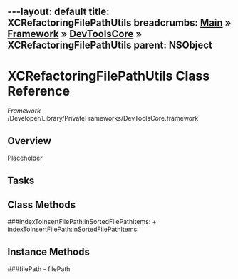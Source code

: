 ---layout: default
title: XCRefactoringFilePathUtils
breadcrumbs: <a href="/index.html">Main</a> &raquo; <a href="/Frameworks.html">Framework</a> &raquo; <a href="/Frameworks/DevToolsCore.html">DevToolsCore</a> &raquo; XCRefactoringFilePathUtils
parent: NSObject 
---
# XCRefactoringFilePathUtils Class Reference

*Framework* /Developer/Library/PrivateFrameworks/DevToolsCore.framework

## Overview

Placeholder

## Tasks

## Class Methods

<a name="+indexToInsertFilePath:inSortedFilePathItems:"></a>
###indexToInsertFilePath:inSortedFilePathItems:
    + indexToInsertFilePath:inSortedFilePathItems:

## Instance Methods

<a name="-filePath"></a>
###filePath
    - filePath

